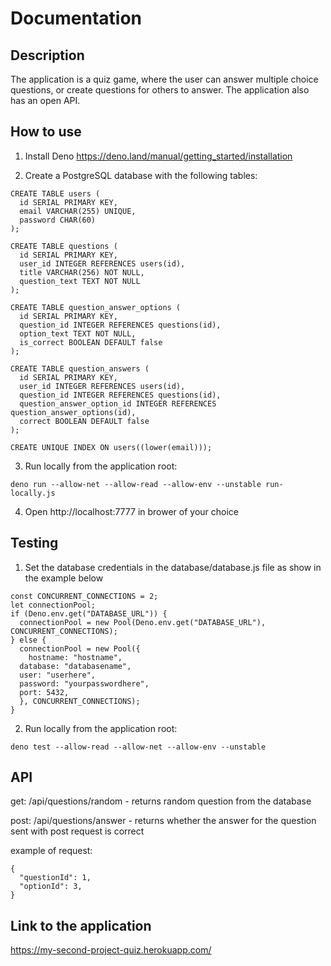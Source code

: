 # Documentation

## Description

The application is a quiz game, where the user can answer multiple choice questions, or create questions for others to answer. The application also has an open API.

## How to use

1. Install Deno https://deno.land/manual/getting_started/installation

2. Create a PostgreSQL database with the following tables:

```
CREATE TABLE users (
  id SERIAL PRIMARY KEY,
  email VARCHAR(255) UNIQUE,
  password CHAR(60)
);

CREATE TABLE questions (
  id SERIAL PRIMARY KEY,
  user_id INTEGER REFERENCES users(id),
  title VARCHAR(256) NOT NULL,
  question_text TEXT NOT NULL
);

CREATE TABLE question_answer_options (
  id SERIAL PRIMARY KEY,
  question_id INTEGER REFERENCES questions(id),
  option_text TEXT NOT NULL,
  is_correct BOOLEAN DEFAULT false
);

CREATE TABLE question_answers (
  id SERIAL PRIMARY KEY,
  user_id INTEGER REFERENCES users(id),
  question_id INTEGER REFERENCES questions(id),
  question_answer_option_id INTEGER REFERENCES question_answer_options(id),
  correct BOOLEAN DEFAULT false
);

CREATE UNIQUE INDEX ON users((lower(email)));
```

3. Run locally from the application root:

```deno run --allow-net --allow-read --allow-env --unstable run-locally.js```

4. Open http://localhost:7777 in brower of your choice

## Testing

1. Set the database credentials in the database/database.js file as show in the example below

```
const CONCURRENT_CONNECTIONS = 2;
let connectionPool;
if (Deno.env.get("DATABASE_URL")) {
  connectionPool = new Pool(Deno.env.get("DATABASE_URL"), CONCURRENT_CONNECTIONS);
} else {
  connectionPool = new Pool({
    hostname: "hostname",
  database: "databasename",
  user: "userhere",
  password: "yourpasswordhere",
  port: 5432,
  }, CONCURRENT_CONNECTIONS);
}
```

2. Run locally from the application root:

```deno test --allow-read --allow-net --allow-env --unstable```

## API

get: /api/questions/random - returns random question from the database

post: /api/questions/answer - returns whether the answer for the question sent with post request is correct

example of request:

```
{
  "questionId": 1,
  "optionId": 3,
}
```

## Link to the application

https://my-second-project-quiz.herokuapp.com/
